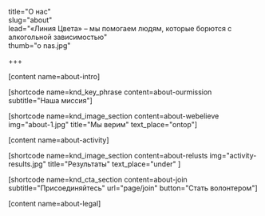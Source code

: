 title="О нас"  
slug="about"  
lead="«Линия Цвета» – мы помогаем людям, которые борются с алкогольной зависимостью"  
thumb="o nas.jpg"  

+++

[content name=about-intro]

[shortcode name=knd_key_phrase content=about-ourmission subtitle="Наша миссия"]

[shortcode name=knd_image_section content=about-webelieve img="about-1.jpg" title="Мы верим" text_place="ontop"]

[content name=about-activity]

[shortcode name=knd_image_section content=about-relusts img="activity-results.jpg" title="Результаты" text_place="under" ]

[shortcode name=knd_cta_section content=about-join subtitle="Присоединяйтесь" url="page/join" button="Стать волонтером"]

[content name=about-legal]
